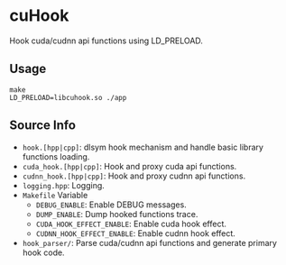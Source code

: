 # cuHook
Hook cuda/cudnn api functions using LD_PRELOAD.

## Usage
```bash=
make
LD_PRELOAD=libcuhook.so ./app
```

## Source Info
- `hook.[hpp|cpp]`: dlsym hook mechanism and handle basic library functions loading.
- `cuda_hook.[hpp|cpp]`: Hook and proxy cuda api functions.
- `cudnn_hook.[hpp|cpp]`: Hook and proxy cudnn api functions.
- `logging.hpp`: Logging.
- `Makefile` Variable
    - `DEBUG_ENABLE`: Enable DEBUG messages.
    - `DUMP_ENABLE`: Dump hooked functions trace.
    - `CUDA_HOOK_EFFECT_ENABLE`: Enable cuda hook effect.
    - `CUDNN_HOOK_EFFECT_ENABLE`: Enable cudnn hook effect.
- `hook_parser/`: Parse cuda/cudnn api functions and generate primary hook code.

